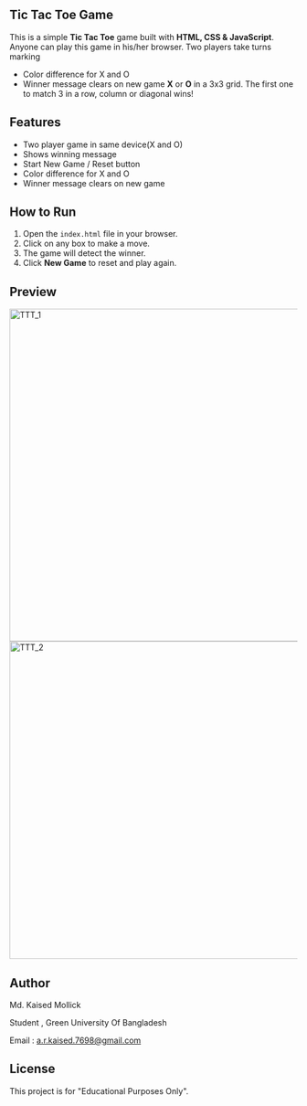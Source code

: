 ## Tic Tac Toe Game

This is a simple **Tic Tac Toe** game built with **HTML, CSS & JavaScript**. Anyone can play this game in his/her browser. Two players take turns marking 
- Color difference for X and O
- Winner message clears on new game
**X** or **O** in a 3x3 grid. The first one to match 3 in a row, column or diagonal wins!

## Features
- Two player game in same device(X and O)
- Shows winning message
- Start New Game / Reset button
- Color difference for X and O
- Winner message clears on new game

## How to Run
1. Open the `index.html` file in your browser.
2. Click on any box to make a move.
3. The game will detect the winner.
4. Click **New Game** to reset and play again.

## Preview
<img width="1341" height="582" alt="TTT_1" src="https://github.com/user-attachments/assets/8daebee5-48cb-414f-88ee-743188829cf1" />
<img width="1339" height="556" alt="TTT_2" src="https://github.com/user-attachments/assets/7bb6cc10-9573-4821-a404-a20ec11b70f0" />



##  Author
Md. Kaised Mollick  

Student , Green University Of Bangladesh

Email : a.r.kaised.7698@gmail.com

##  License
This project is for "Educational Purposes Only".  

